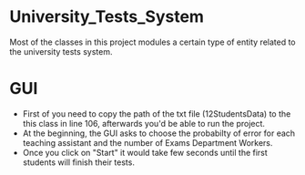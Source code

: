 # University_Tests_System
Most of the classes in this project modules a certain type of entity related to the university tests system.

# GUI
* First of you need to copy the path of the txt file (12StudentsData) to the this class in line 106, afterwards you'd be able to run the project.
* At the beginning, the GUI asks to choose the probabilty of error for each teaching assistant and the number of Exams Department Workers.
* Once you click on "Start" it would take few seconds until the first students will finish their tests.


